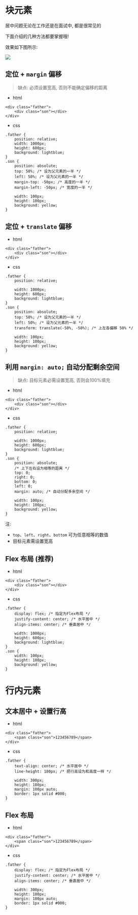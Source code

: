 <!--
 * @Author: shenxh
 * @Date: 2021-12-13 17:14:34
 * @LastEditors: shenxh
 * @LastEditTime: 2021-12-13 17:18:52
 * @Description: CSS 居中对齐
-->



# 块元素
居中问题无论在工作还是在面试中, 都是很常见的

下面介绍的几种方法都要掌握哦!

效果如下图所示:

![](https://note.youdao.com/yws/res/4394/WEBRESOURCE102af495b81a682db4df38526eb10842)

## 定位 + `margin` 偏移
> 缺点: 必须设置宽高, 否则不能确定偏移的距离

+ html
```
<div class="father">
    <div class="son"></div>
</div>
```
+ css
```
.father {
    position: relative;
    width: 1000px;
    height: 600px;
    background: lightblue;
}
.son {
    position: absolute;
    top: 50%; /* 设为父元素的一半 */
    left: 50%; /* 设为父元素的一半 */
    margin-top: -50px; /* 高度的一半 */
    margin-left: -50px; /* 宽度的一半 */

    width: 100px;
    height: 100px;
    background: yellow;
}
```
## 定位 + `translate` 偏移
+ html
```
<div class="father">
    <div class="son"></div>
</div>
```
+ css
```
.father {
    position: relative;

    width: 1000px;
    height: 600px;
    background: lightblue;
}
.son {
    position: absolute;
    top: 50%; /* 设为父元素的一半 */
    left: 50%; /* 设为父元素的一半 */
    transform: translate(-50%, -50%); /* 上左各偏移 50% */

    width: 100px;
    height: 100px;
    background: yellow;
}
```

## 利用 `margin: auto;` 自动分配剩余空间
> 缺点: 目标元素必需设置宽高, 否则会100%填充

+ html
```
<div class="father">
    <div class="son"></div>
</div>
```
+ css
```
.father {
    position: relative;

    width: 1000px;
    height: 600px;
    background: lightblue;
}
.son {
    position: absolute;
    /* 上下左右设为相等的距离 */
    top: 0;
    right: 0;
    bottom: 0;
    left: 0;
    margin: auto; /* 自动分配多余空间 */

    width: 100px;
    height: 100px;
    background: yellow;
}
```
注: 
+ `top`、`left`、`right`、`bottom` 可为任意相等的数值
+ 目标元素需设置宽高

## Flex 布局 (推荐)
+ html
```
<div class="father">
    <div class="son"></div>
</div>
```
+ css
```
.father {
    display: flex; /* 指定为Flex布局 */
    justify-content: center; /* 水平居中 */
    align-items: center; /* 垂直居中 */

    width: 1000px;
    height: 600px;
    background: lightblue;
}
.son {
    width: 100px;
    height: 100px;
    background: yellow;
}
```

# 行内元素

## 文本居中 + 设置行高
+ html
```
<div class="father">
    <span class="son">123456789</span>
</div>
```
+ css
```
.father {
    text-align: center; /* 水平居中 */
    line-height: 180px; /* 把行高设为和高度一样 */

    width: 300px;
    height: 180px;
    margin: 100px auto;
    border: 1px solid #000;
}
```

## Flex 布局
+ html
```
<div class="father">
    <span class="son">123456789</span>
</div>
```
+ css
```
.father {
    display: flex; /* 指定为Flex布局 */
    justify-content: center; /* 水平居中 */
    align-items: center; /* 垂直居中 */

    width: 300px;
    height: 180px;
    margin: 100px auto;
    border: 1px solid #000;
}
```
